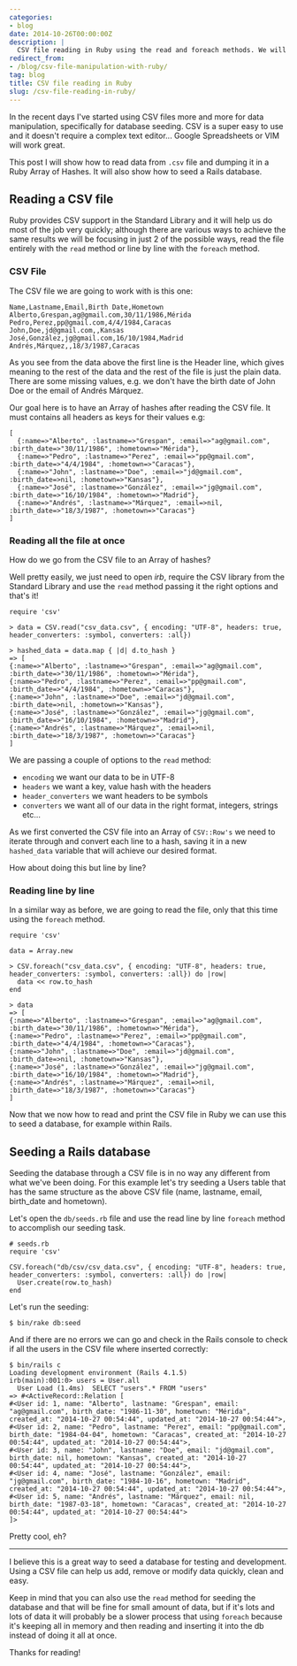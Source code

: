 ```yaml
---
categories:
- blog
date: 2014-10-26T00:00:00Z
description: |
  CSV file reading in Ruby using the read and foreach methods. We will also seed a Rails database with CSV
redirect_from:
- /blog/csv-file-manipulation-with-ruby/
tag: blog
title: CSV file reading in Ruby
slug: /csv-file-reading-in-ruby/
---
```


In the recent days I've started using CSV files more and more for data
manipulation, specifically for database seeding. CSV is a super easy to use and
it doesn't require a complex text editor... Google Spreadsheets or VIM will work
great.

This post I will show how to read data from `.csv` file and dumping it in a Ruby
Array of Hashes. It will also show how to seed a Rails database.

## Reading a CSV file

Ruby provides CSV support in the Standard Library and it will help us do most of
the job very quickly; although there are various ways to achieve the same
results we will be focusing in just 2 of the possible ways, read the file
entirely with the `read` method or line by line with the `foreach` method.

### CSV File

The CSV file we are going to work with is this one:

    Name,Lastname,Email,Birth Date,Hometown
    Alberto,Grespan,ag@gmail.com,30/11/1986,Mérida
    Pedro,Perez,pp@gmail.com,4/4/1984,Caracas
    John,Doe,jd@gmail.com,,Kansas
    José,González,jg@gmail.com,16/10/1984,Madrid
    Andrés,Márquez,,18/3/1987,Caracas

As you see from the data above the first line is the Header line, which gives
meaning to the rest of the data and the rest of the file is just the plain data.
There are some missing values, e.g. we don't have the birth date of John Doe or
the email of Andrés Márquez.

Our goal here is to have an Array of hashes after reading the CSV file. It must
contains all headers as keys for their values e.g:

    [
      {:name=>"Alberto", :lastname=>"Grespan", :email=>"ag@gmail.com", :birth_date=>"30/11/1986", :hometown=>"Mérida"},
      {:name=>"Pedro", :lastname=>"Perez", :email=>"pp@gmail.com", :birth_date=>"4/4/1984", :hometown=>"Caracas"},
      {:name=>"John", :lastname=>"Doe", :email=>"jd@gmail.com", :birth_date=>nil, :hometown=>"Kansas"},
      {:name=>"José", :lastname=>"González", :email=>"jg@gmail.com", :birth_date=>"16/10/1984", :hometown=>"Madrid"},
      {:name=>"Andrés", :lastname=>"Márquez", :email=>nil, :birth_date=>"18/3/1987", :hometown=>"Caracas"}
    ]

### Reading all the file at once

How do we go from the CSV file to an Array of hashes?

Well pretty easily, we just need to open *irb*, require the CSV library from the
Standard Library and use the `read` method passing it the right options and
that's it!

    require 'csv'

    > data = CSV.read("csv_data.csv", { encoding: "UTF-8", headers: true, header_converters: :symbol, converters: :all})

    > hashed_data = data.map { |d| d.to_hash }
    => [
    {:name=>"Alberto", :lastname=>"Grespan", :email=>"ag@gmail.com", :birth_date=>"30/11/1986", :hometown=>"Mérida"},
    {:name=>"Pedro", :lastname=>"Perez", :email=>"pp@gmail.com", :birth_date=>"4/4/1984", :hometown=>"Caracas"},
    {:name=>"John", :lastname=>"Doe", :email=>"jd@gmail.com", :birth_date=>nil, :hometown=>"Kansas"},
    {:name=>"José", :lastname=>"González", :email=>"jg@gmail.com", :birth_date=>"16/10/1984", :hometown=>"Madrid"},
    {:name=>"Andrés", :lastname=>"Márquez", :email=>nil, :birth_date=>"18/3/1987", :hometown=>"Caracas"}
    ]

We are passing a couple of options to the `read` method:

- `encoding` we want our data to be in UTF-8
- `headers` we want a key, value hash with the headers
- `header_converters` we want headers to be symbols
- `converters` we want all of our data in the right format, integers, strings
  etc...

As we first converted the CSV file into an Array of `CSV::Row's` we need to
iterate through and convert each line to a hash, saving it in a new
`hashed_data` variable that will achieve our desired format.

How about doing this but line by line?

### Reading line by line

In a similar way as before, we are going to read the file, only that this time
using the `foreach` method.

    require 'csv'

    data = Array.new

    > CSV.foreach("csv_data.csv", { encoding: "UTF-8", headers: true, header_converters: :symbol, converters: :all}) do |row|
      data << row.to_hash
    end

    > data
    => [
    {:name=>"Alberto", :lastname=>"Grespan", :email=>"ag@gmail.com", :birth_date=>"30/11/1986", :hometown=>"Mérida"},
    {:name=>"Pedro", :lastname=>"Perez", :email=>"pp@gmail.com", :birth_date=>"4/4/1984", :hometown=>"Caracas"},
    {:name=>"John", :lastname=>"Doe", :email=>"jd@gmail.com", :birth_date=>nil, :hometown=>"Kansas"},
    {:name=>"José", :lastname=>"González", :email=>"jg@gmail.com", :birth_date=>"16/10/1984", :hometown=>"Madrid"},
    {:name=>"Andrés", :lastname=>"Márquez", :email=>nil, :birth_date=>"18/3/1987", :hometown=>"Caracas"}
    ]

Now that we now how to read and print the CSV file in Ruby we can use this to
seed a database, for example within Rails.

## Seeding a Rails database

Seeding the database through a CSV file is in no way any different from what
we've been doing. For this example let's try seeding a Users table that has the
same structure as the above CSV file (name, lastname, email, birth_date and
hometown).

Let's open the `db/seeds.rb` file and use the read line by line `foreach` method
to accomplish our seeding task.

    # seeds.rb
    require 'csv'

    CSV.foreach("db/csv/csv_data.csv", { encoding: "UTF-8", headers: true, header_converters: :symbol, converters: :all}) do |row|
      User.create(row.to_hash)
    end

Let's run the seeding:

    $ bin/rake db:seed

And if there are no errors we can go and check in the Rails console to check if
all the users in the CSV file where inserted correctly:

    $ bin/rails c
    Loading development environment (Rails 4.1.5)
    irb(main):001:0> users = User.all
      User Load (1.4ms)  SELECT "users".* FROM "users"
    => #<ActiveRecord::Relation [
    #<User id: 1, name: "Alberto", lastname: "Grespan", email: "ag@gmail.com", birth_date: "1986-11-30", hometown: "Mérida", created_at: "2014-10-27 00:54:44", updated_at: "2014-10-27 00:54:44">,
    #<User id: 2, name: "Pedro", lastname: "Perez", email: "pp@gmail.com", birth_date: "1984-04-04", hometown: "Caracas", created_at: "2014-10-27 00:54:44", updated_at: "2014-10-27 00:54:44">,
    #<User id: 3, name: "John", lastname: "Doe", email: "jd@gmail.com", birth_date: nil, hometown: "Kansas", created_at: "2014-10-27 00:54:44", updated_at: "2014-10-27 00:54:44">,
    #<User id: 4, name: "José", lastname: "González", email: "jg@gmail.com", birth_date: "1984-10-16", hometown: "Madrid", created_at: "2014-10-27 00:54:44", updated_at: "2014-10-27 00:54:44">,
    #<User id: 5, name: "Andrés", lastname: "Márquez", email: nil, birth_date: "1987-03-18", hometown: "Caracas", created_at: "2014-10-27 00:54:44", updated_at: "2014-10-27 00:54:44">
    ]>

Pretty cool, eh?

---

I believe this is a great way to seed a database for testing and development.
Using a CSV file can help us add, remove or modify data quickly, clean and easy.

Keep in mind that you can also use the `read` method for seeding the database
and that will be fine for small amount of data, but if it's lots and lots of
data it will probably be a slower process that using `foreach` because it's
keeping all in memory and then reading and inserting it into the db instead of
doing it all at once.

Thanks for reading!
